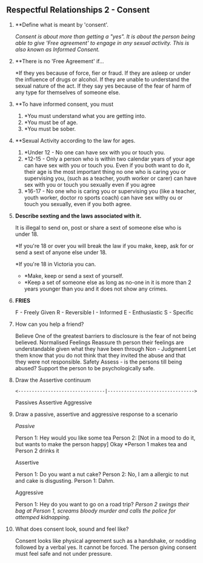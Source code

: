## Respectful Relationships 2 - Consent

1. **Define what is meant by 'consent'.

	*Consent is about more than getting a "yes". It is about the person being able to give 'Free agreement' to engage in any sexual activity. This is also known as Informed Consent.*
2. **There is no 'Free Agreement' if...
	
	*If they yes because of force, fier or fraud.
	If they are asleep or under the influence of drugs or alcohol.
	If they are unable to understand the sexual nature of the act.
	If they say yes because of the fear of harm of any type for themselves of someone else.

3. **To have informed consent, you must

	1.  *You must understand what you are getting into.
	2. *You must be of age.
	3. *You must be sober.

4. **Sexual Activity according to the law for ages.

	1. *Under 12 - No one can have sex with you or touch you.
	2. *12-15 - Only a person who is within two calendar years of your age can have sex with you or touch you. Even if you both want to do it, their age is the most important thing no one who is caring you or supervising you, (such as a teacher, youth worker or carer) can have sex with you or touch you sexually even if you agree
	3. *16-17 - No one who is caring you or supervising you (like a teacher, youth worker, doctor ro sports coach) can have sex withy ou or touch you sexually, even if you both agree. 

5. **Describe sexting and the laws associated with it.**
	
	It is illegal to send on, post or share a sext of someone else who is under 18.
	
	*If you're 18 or over you will break the law if you make, keep, ask for or send a sext of anyone else under 18.
	
	*If you're 18 in Victoria you can.
	- *Make, keep or send a sext of yourself.
	- *Keep a set of someone else as long as no-one in it is more than 2 years younger than you and it does not show any crimes.
6. **FRIES**

	F - Freely Given
	R - Reversible
	I - Informed
	E - Enthusiastic
	S - Specific

7. How can you help a friend?

	Believe
		One of the greatest barriers to disclosure is the fear of not being believed.
	Normalised Feelings
		Reassure th person their feelings are understandable given what they have been through
	Non - Judgment
		Let them know that you do not think that they invited the abuse and that they were not responsible.
	Safety
		Assess - is the persons till being abused?
		Support the person to be psychologically safe.

8. Draw the Assertive continuum

	   <--------------------------------|-------------------------------->
	Passives                                              Assertive                                            Aggressive

1. Draw a passive, assertive and aggressive response to a scenario 

	*Passive*

	Person 1: Hey would you like some tea
	Person 2: [Not in a mood to do it, but wants to make the person happy] Okay
	*Person 1 makes tea and Person 2 drinks it

	Assertive

	Person 1: Do you want a nut cake?
	Person 2: No, I am a allergic to nut and cake is disgusting.
	Person 1: Dahm.

	Aggressive

	Person 1: Hey do you want to go on a road trip?
	*Person 2 swings their bag at Person 1, screams bloody murder and calls the police for attemped kidnapping.*

2. What does consent look, sound and feel like?

	Consent looks like physical agreement such as a handshake, or nodding followed by a verbal yes. It cannot be forced. The person giving consent must feel safe and not under pressure.